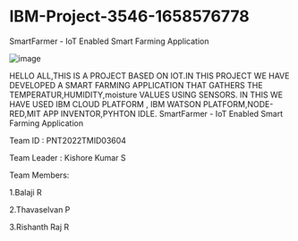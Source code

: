 # IBM-Project-3546-1658576778
SmartFarmer - IoT Enabled Smart Farming Application

![image](https://user-images.githubusercontent.com/102200342/202908544-eb9e8c97-2421-46bd-8bf4-d6390f6ea960.png)


HELLO ALL,THIS IS A PROJECT BASED ON IOT.IN THIS PROJECT WE HAVE DEVELOPED A SMART FARMING APPLICATION THAT GATHERS THE TEMPERATUR,HUMIDITY,moisture VALUES USING SENSORS. IN THIS WE HAVE USED IBM CLOUD PLATFORM , IBM WATSON PLATFORM,NODE-RED,MIT APP INVENTOR,PYHTON IDLE. SmartFarmer - IoT Enabled Smart Farming Application

Team ID : PNT2022TMID03604

Team Leader : Kishore Kumar S

Team Members:

1.Balaji R

2.Thavaselvan P

3.Rishanth Raj R



